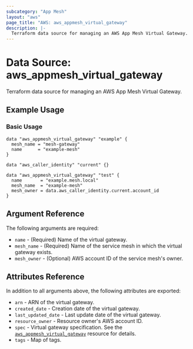 ```yaml
---
subcategory: "App Mesh"
layout: "aws"
page_title: "AWS: aws_appmesh_virtual_gateway"
description: |-
  Terraform data source for managing an AWS App Mesh Virtual Gateway.
---
```


# Data Source: aws_appmesh_virtual_gateway

Terraform data source for managing an AWS App Mesh Virtual Gateway.

## Example Usage

### Basic Usage

```hcl
data "aws_appmesh_virtual_gateway" "example" {
  mesh_name = "mesh-gateway"
  name      = "example-mesh"
}
```

```hcl
data "aws_caller_identity" "current" {}

data "aws_appmesh_virtual_gateway" "test" {
  name       = "example.mesh.local"
  mesh_name  = "example-mesh"
  mesh_owner = data.aws_caller_identity.current.account_id
}
```

## Argument Reference

The following arguments are required:

* `name` - (Required) Name of the virtual gateway.
* `mesh_name` - (Required) Name of the service mesh in which the virtual gateway exists.
* `mesh_owner` - (Optional) AWS account ID of the service mesh's owner.

## Attributes Reference

In addition to all arguments above, the following attributes are exported:

* `arn` - ARN of the virtual gateway.
* `created_date` - Creation date of the virtual gateway.
* `last_updated_date` - Last update date of the virtual gateway.
* `resource_owner` - Resource owner's AWS account ID.
* `spec` - Virtual gateway specification. See the [`aws_appmesh_virtual_gateway`](/docs/providers/aws/r/appmesh_virtual_gateway.html#spec) resource for details.
* `tags` - Map of tags.
